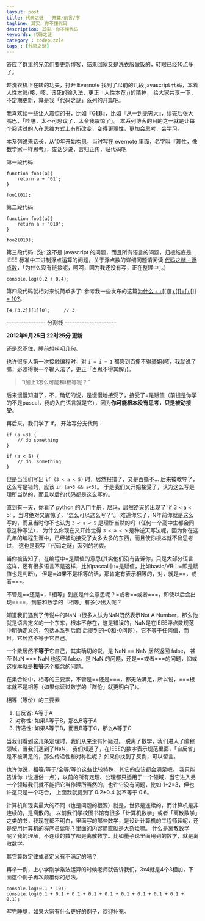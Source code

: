 ```yaml
---
layout: post
title: 代码之谜 - 开篇/前言/序
tagline: 其实，你不懂代码
description: 其实，你不懂代码
keywords: 代码之谜
category : codepuzzle
tags : [代码之谜]
---
```


答应了群里的兄弟们要更新博客，结果回家又是洗衣服做饭的，转眼已经10点多了。

趁洗衣机正在转的功夫，打开 Evernote 找到了以前的几段 javascript 代码，本着人性本贱(咳，咳，该死的输入法，更正「人性本荐」)的精神，
给大家共享一下，不定期更新，算是我「代码之谜」系列的开篇吧。

我喜欢读一些让人震惊的书，比如『GEB』，比如『从一到无穷大』，读完后张大嘴巴，「哇噻，太不可思议了，太令我震惊了」。
本系列博客的目的之一就是让每个阅读过的人在思维方式上有所改变，变得更理性，更加会思考，会学习。

本系列说来话长，从10年开始构思，当时写在 evernote 里面，名字叫『理性，像数学家一样思考』，废话少说，言归正传，贴代码吧

第一段代码: 

    function foo1(a){
        return a + '01';
    }

    foo1(01);

第二段代码: 

    function foo2(a){
        return a + '010';
    }

    foo2(010);
    
第三段代码: (注: 这不是 javascript 的问题，而且所有语言的问题，归根结底是 IEEE 标准中二进制浮点运算的问题，关于浮点数的详细问题请阅读 [代码之谜 - 浮点数]()，「为什么没有链接呢，呵呵，因为我还没有写，正在整理中」。)
    
    console.log(0.2 + 0.4);
    
第四段代码就相对来说简单多了: 参考我一些发布的这篇<a href="http://justjavac.com/javascript/2012/05/24/can-you-explain-why-10.html" href="_blank">为什么 ++[[]][+[]]+[+[]] = 10?</a>。

    [4,[3,2]][1][0];     // 3

---------------- 分割线 ---------------------

**2012年9月25日 22时25分 更新**

还是忍不住，睡前想唠叨几句。

也许很多人第一次接触编程时，对 `i = i + 1` 都感到百撕不得骑姐(咳，我就说了嘛，必须得换一个输入法了，更正「百思不得其解」)。

> “i加上1怎么可能和i相等呢？”

后来慢慢知道了，不，确切的说，是慢慢地接受了，接受了=是赋值（前提是你学的不是pascal，我的入门语言就是它），因为**你可能根本没有思考，只是被动接受**。

再后来，我们学了 if， 开始写分支代码：

    if (a >3) { 
        // do something        
    }
    
    if (a < 5) {
        // do  something
    }

但是当我们写出 `if (3 < a < 5)` 时，居然报错了，又是百撕不… 后来被教导了，这么写是错的，应该 `if (a>3 && a<5)`。
于是我们又开始接受了，认为这么写是理所当然的，而且以后的代码都是这么写的。

直到有一天，你看了 python 的入门手册，尼玛，居然逆天的出现了 'if 3 < a < 5:'，当时绝对又震惊了，“怎么可以这么写？”。
难道你忘了，N年前你就是这么写的，而且当时你不也认为 `3 < a < 5` 是理所当然的吗（任何一个高中生都会同意这种写法），
为什么你现在又开始觉得 `3 < a < 5` 是种逆天写法呢，因为你在这几年的编程生涯中，已经被动接受了太多太多的东西，而且使你根本就不曾思考过，
这也是我写「代码之谜」系列的初衷。

当你被告知了，在编程中=是赋值的意思(其实他们没有告诉你，只是大部分语言这样，还有很多语言不是这样，比如pascal中:=是赋值，比如basic/VB中=即是赋值也是判断)，
但是=如果不是相等的话，那肯定有表示相等的，对，就是==，或者===。

不管是==还是=，「相等」到底是什么意思呢？=或者==或者===，即使以后会出现====，到底和数学的「相等」有多少出入呢？

知道我们遇到了传说中的NaN（很多人认为NaN既然表示Not A Number，那么他就是语言定义的一个东东，根本不存在，这是错误的，NaN是在IEEE浮点数规范中明确定义的，包括本系列后面
后提到的+0和-0问题），它不等于任何值，而且，它居然不等于它自己。

一个数居然不**等于**它自己，其实确切的说，是 NaN == NaN 居然返回 false， 甚至 NaN === NaN 也返回 false。是 NaN 的问题，还是==或者===的问题，抑或这根本就是**相等**这个概念的问题。

在集合论中，相等的三要素，不管是==还是===，都无法满足，所以说，===根本就不是相等（如果你读过数学的「群伦」就更明白了）。

相等（等价）的三要素

<ol>
    <li>自反省: A等于A</li>
    <li>对称性: 如果A等于B，那么B等于A</li>
    <li>传递性: 如果A等于B，而且B等于C，那么A等于C</li>
</ol>

当我们看到这几条定理时，我们从来没有怀疑过。
脱离了数学，我们进入了编程领域，当我们遇到了NaN，
我们知道了，在IEEE的数字表示规范里面，「自反省」是不被满足的，那么传递性和对称性呢？ 如果你找到了反例，可以留言。

也许你说，相等/等于/全等/等价这些比较特殊，其它的应该都会满足吧。
我只能告诉你（说通俗一点），以前的所有定理、公理都只适用于一个领域，当它进入另一个领域我们就不能把它当作理所当然的，也许它没有问题，比如 1+2=3，但也许这只是一个巧合，
上面我就提到了 0.2+0.4 就不等于 0.6。

计算机和现实最大的不同（也是问题的根源）就是，世界是连续的，而计算机是非连续的，是离散的。
以前我们学校图书馆有很多「计算机数学」或者「离散数学」之类的书，我现在都不明白，里面写的那些数学，是设计计算机的工程师读呢，还是使用计算机的程序员读呢？里面的内容简直就是大杂烩嘛。
什么是离散数学呢？我的理解，不连续的数学都是离散数学。比如量子论里面用到的数学，就是离散数学。

其它算数定律或者定义有不满足的吗？

再举一例，上小学刚学乘法运算的时候老师就告诉我们，3x4就是4个3相加，下面这个例子再次颠覆你的想法。

    console.log(0.1 * 10);
    console.log(0.1 + 0.1 + 0.1 + 0.1 + 0.1 + 0.1 + 0.1 + 0.1 + 0.1 + 0.1);

写完睡觉，如果大家有什么更好的例子，欢迎补充。